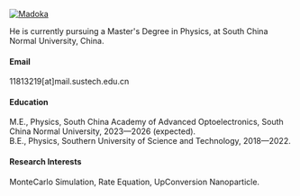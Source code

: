 

[![Madoka](https://img.shields.io/badge/senli1073-github-blue?logo=github)](https://github.com/Madokafriends)

He is currently pursuing a Master's Degree in Physics, at South China Normal University, China.

#### Email
11813219[at]mail.sustech.edu.cn

#### Education
M.E., Physics, South China Academy of Advanced Optoelectronics, South China Normal University, 2023—2026 (expected).\
B.E., Physics, Southern University of Science and Technology, 2018—2022.

#### Research Interests
MonteCarlo Simulation, Rate Equation, UpConversion Nanoparticle.

